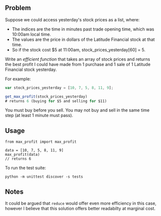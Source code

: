 ## Problem

Suppose we could access yesterday's stock prices as a list, where:

* The indices are the time in minutes past trade opening time, which was 10:00am local time.
* The values are the price in dollars of the Latitude Financial stock at that time.
* So if the stock cost $5 at 11:00am, stock_prices_yesterday[60] = 5.

Write an *efficient function* that takes an array of stock prices and returns the best profit I could have made from 1 purchase and 1 sale of 1 Latitude Financial stock yesterday.

For example:
```js
var stock_prices_yesterday = [10, 7, 5, 8, 11, 9];

get_max_profit(stock_prices_yesterday)
# returns 6 (buying for $5 and selling for $11)
```

You must buy before you sell.
You may not buy and sell in the same time step (at least 1 minute must pass).

## Usage

```
from max_profit import max_profit

data = [10, 7, 5, 8, 11, 9]
max_profit(data)
// returns 6
```

To run the test suite:
```
python -m unittest discover -s tests
```

## Notes

It could be argued that `reduce` would offer even more efficiency in this case, however I believe that this solution offers better readabilty at marginal cost.